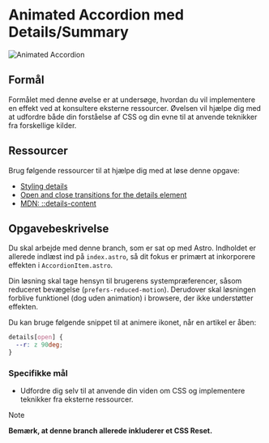 # **Animated Accordion med Details/Summary**

![Animated Accordion](readmeassets/accordion.gif)

## Formål

Formålet med denne øvelse er at undersøge, hvordan du vil implementere en effekt ved at konsultere eksterne ressourcer. Øvelsen vil hjælpe dig med at udfordre både din forståelse af CSS og din evne til at anvende teknikker fra forskellige kilder.

## Ressourcer

Brug følgende ressourcer til at hjælpe dig med at løse denne opgave:

- [Styling details](https://developer.chrome.com/blog/styling-details)
- [Open and close transitions for the details element](https://nerdy.dev/open-and-close-transitions-for-the-details-element)
- [MDN: ::details-content](https://developer.mozilla.org/en-US/docs/Web/CSS/::details-content)

## Opgavebeskrivelse

Du skal arbejde med denne branch, som er sat op med Astro. Indholdet er allerede indlæst ind på `index.astro`, så dit fokus er primært at inkorporere effekten i `AccordionItem.astro`.

Din løsning skal tage hensyn til brugerens systempræferencer, såsom reduceret bevægelse (`prefers-reduced-motion`). Derudover skal løsningen forblive funktionel (dog uden animation) i browsere, der ikke understøtter effekten.

Du kan bruge følgende snippet til at animere ikonet, når en artikel er åben:

```css
details[open] {
  --r: z 90deg;
}
```

### Specifikke mål

- Udfordre dig selv til at anvende din viden om CSS og implementere teknikker fra eksterne ressourcer.

> [!NOTE]  
> **Bemærk, at denne branch allerede inkluderer et CSS Reset.**
